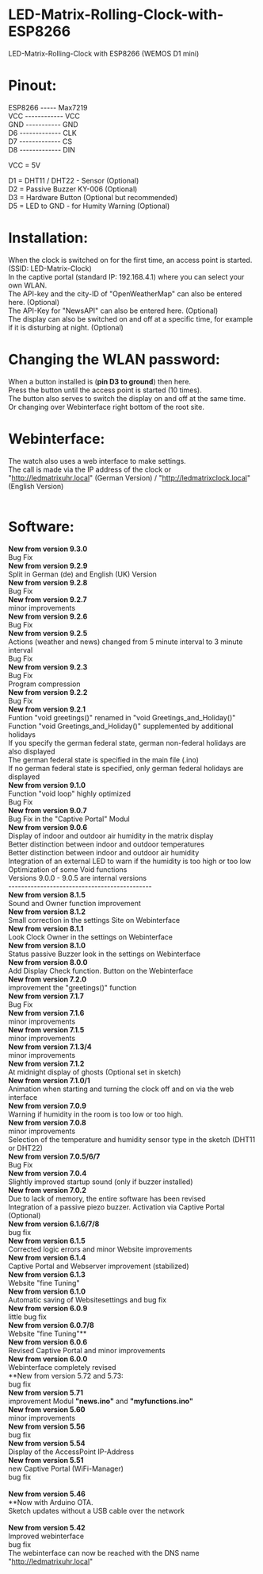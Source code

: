 # LED-Matrix-Rolling-Clock-with-ESP8266
LED-Matrix-Rolling-Clock with ESP8266 (WEMOS D1 mini)

# Pinout:<br>
ESP8266 ----- Max7219 <br>
  VCC ------------ VCC <br>
  GND ----------- GND <br>
  D6  ------------- CLK <br>
  D7  ------------- CS <br>
  D8  ------------- DIN <br>
  
  VCC = 5V <br>
  
  D1 = DHT11 / DHT22 - Sensor (Optional)<br>
  D2 = Passive Buzzer KY-006 (Optional)<br>
  D3 = Hardware Button (Optional but recommended)<br>
  D5 = LED to GND - for Humity Warning (Optional) <br> 

# Installation: 
When the clock is switched on for the first time, an access point is started. (SSID: LED-Matrix-Clock)  <br>
In the captive portal (standard IP: 192.168.4.1) where you can select your own WLAN.  <br>
The API-key and the city-ID of "OpenWeatherMap" can also be entered here. (Optional)  <br>
The API-Key for "NewsAPI" can also be entered here. (Optional) <br>
The display can also be switched on and off at a specific time, for example if it is disturbing at night. (Optional)  <br>

# Changing the WLAN password:
When a button installed is (**pin D3 to ground**) then here. <br>
Press the button until the access point is started (10 times). <br>
The button also serves to switch the display on and off at the same time. <br>
Or changing over Webinterface right bottom of the root site. <br>

# Webinterface:
The watch also uses a web interface to make settings. <br>
The call is made via the IP address of the clock or <br>
"http://ledmatrixuhr.local" (German Version)  /  "http://ledmatrixclock.local" (English Version)<br>
<br>
# Software:
**New from version 9.3.0**<br>
Bug Fix <br>
**New from version 9.2.9**<br>
Split in German (de) and English (UK) Version<br>
**New from version 9.2.8**<br>
Bug Fix <br>
**New from version 9.2.7**<br>
minor improvements<br>
**New from version 9.2.6**<br>
Bug Fix <br>
**New from version 9.2.5**<br>
Actions (weather and news) changed from 5 minute interval to 3 minute interval <br>
Bug Fix <br>
**New from version 9.2.3**<br>
Bug Fix <br>
Program compression <br>
**New from version 9.2.2**<br>
Bug Fix <br>
**New from version 9.2.1**<br>
Funtion "void greetings()" renamed in "void Greetings_and_Holiday()"<br>
Function  "void Greetings_and_Holiday()" supplemented by additional holidays<br>
If you specify the german federal state, german non-federal holidays are also displayed<br>
The german federal state is specified in the main file (.ino)<br>
If no german federal state is specified, only german federal holidays are displayed<br>
**New from version 9.1.0**<br>
Function "void loop" highly optimized<br>
Bug Fix <br>
**New from version 9.0.7**<br>
Bug Fix in the "Captive Portal" Modul<br>
**New from version 9.0.6**<br>
Display of indoor and outdoor air humidity in the matrix display <br>
Better distinction between indoor and outdoor temperatures <br>
Better distinction between indoor and outdoor air humidity <br>
Integration of an external LED to warn if the humidity is too high or too low <br>
Optimization of some Void functions <br>
Versions 9.0.0 - 9.0.5 are internal versions <br>
---------------------------------------------<br>
**New from version 8.1.5**<br>
Sound and Owner function improvement <br>
**New from version 8.1.2**<br>
Small correction in the settings Site on Webinterface <br>
**New from version 8.1.1**<br>
Look Clock Owner in the settings on Webinterface <br>
**New from version 8.1.0**<br>
Status passive Buzzer look in the settings on Webinterface <br>
**New from version 8.0.0**<br>
Add Display Check function. Button on the Webinterface <br>
**New from version 7.2.0**<br>
improvement the "greetings()" function <br>
**New from version 7.1.7**<br>
Bug Fix<br>
**New from version 7.1.6**<br>
minor improvements<br>
**New from version 7.1.5**<br>
minor improvements<br>
**New from version 7.1.3/4**<br>
minor improvements<br>
**New from version 7.1.2**<br>
At midnight display of ghosts (Optional set in sketch)<br>
**New from version 7.1.0/1**<br>
Animation when starting and turning the clock off and on via the web interface<br>
**New from version 7.0.9**<br>
Warning if humidity in the room is too low or too high.<br>
**New from version 7.0.8**<br>
minor improvements<br>
Selection of the temperature and humidity sensor type in the sketch (DHT11 or DHT22)<br> 
**New from version 7.0.5/6/7**<br>
Bug Fix<br>
**New from version 7.0.4**<br>
Slightly improved startup sound (only if buzzer installed)<br>
**New from version 7.0.2**<br>
Due to lack of memory, the entire software has been revised<br>
Integration of a passive piezo buzzer. Activation via Captive Portal (Optional)<br>
**New from version 6.1.6/7/8**<br>
bug fix<br>
**New from version 6.1.5**<br>
Corrected logic errors and minor Website improvements<br>
**New from version 6.1.4**<br>
Captive Portal and Webserver improvement (stabilized)<br>
**New from version 6.1.3**<br>
Website "fine Tuning"<br>
**New from version 6.1.0**<br>
Automatic saving of Websitesettings and bug fix<br>
**New from version 6.0.9**<br>
little bug fix<br>
**New from version 6.0.7/8**<br>
Website "fine Tuning"**<br>
**New from version 6.0.6**<br>
Revised Captive Portal and minor improvements<br>
**New from version 6.0.0**<br>
Webinterface completely revised<br>
**New from version 5.72 and 5.73:<br>
bug fix <br>
**New from version 5.71**<br>
improvement Modul **"news.ino"** and **"myfunctions.ino"** <br>
**New from version 5.60**<br>
minor improvements<br>
**New from version 5.56**<br>
bug fix <br>
**New from version 5.54**<br>
Display of the AccessPoint IP-Address <br>
**New from version 5.51**<br>
new Captive Portal (WiFi-Manager) <br>
bug fix <br>
<br>
**New from version 5.46**<br>
**Now with Arduino OTA.<br>
Sketch updates without a USB cable over the network<br>
<br>
**New from version 5.42**<br>
Improved webinterface <br>
bug fix <br>
The webinterface can now be reached with the DNS name "http://ledmatrixuhr.local" <br>
